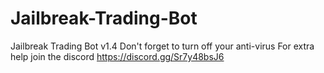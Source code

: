 # Jailbreak-Trading-Bot
Jailbreak Trading Bot v1.4
 Don't forget to turn off your anti-virus
For extra help join the discord https://discord.gg/Sr7y48bsJ6
